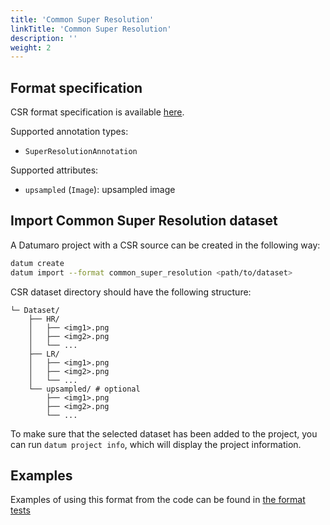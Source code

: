 ```yaml
---
title: 'Common Super Resolution'
linkTitle: 'Common Super Resolution'
description: ''
weight: 2
---
```


## Format specification

CSR format specification is available [here](https://github.com/openvinotoolkit/workbench/blob/master/docs/Workbench_DG/Dataset_Types.md#common-super-resolution-csr).

Supported annotation types:
- `SuperResolutionAnnotation`

Supported attributes:
- `upsampled` (`Image`): upsampled image

## Import Common Super Resolution dataset

A Datumaro project with a CSR source can be created in the following way:

``` bash
datum create
datum import --format common_super_resolution <path/to/dataset>
```

CSR dataset directory should have the following structure:

<!--lint disable fenced-code-flag-->
```
└─ Dataset/
    ├── HR/
    │   ├── <img1>.png
    │   ├── <img2>.png
    │   └── ...
    ├── LR/
    │   ├── <img1>.png
    │   ├── <img2>.png
    │   └── ...
    └── upsampled/ # optional
        ├── <img1>.png
        ├── <img2>.png
        └── ...
```

To make sure that the selected dataset has been added to the project, you can
run `datum project info`, which will display the project information.

## Examples

Examples of using this format from the code can be found in
[the format tests](https://github.com/openvinotoolkit/datumaro/blob/develop/tests/test_common_super_resolution_format.py)
